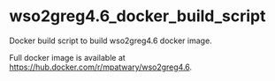# wso2greg4.6_docker_build_script

Docker build script to build wso2greg4.6 docker image.

Full docker image is available at https://hub.docker.com/r/mpatwary/wso2greg4.6. 

